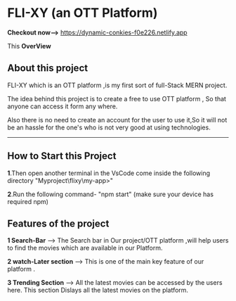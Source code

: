 # FLI-XY (an OTT Platform)

**Checkout now-->**
https://dynamic-conkies-f0e226.netlify.app

This 
**OverView** 


## About this project
FLI-XY which is an OTT platform ,is my first sort of full-Stack MERN project.

The idea behind this project is to create a free to use OTT platform , So that anyone can access it form any where.

Also there is no need to create an account for the user to use it,So it will not be an hassle for the one's who is not very good at using technologies.

---

## How to Start this Project


**1**.Then open another terminal in the VsCode
come inside the following directory "Myproject\flixy\my-app>"

**2**.Run the following command-
"npm start"
(make sure your device has required npm)


## Features of the project

**1 Search-Bar** --> The Search bar in Our project/OTT platform ,will help users to find the movies which are available in our Platform.

**2 watch-Later section** --> This is one of the main key feature of our platform .


**3 Trending Section** --> All the latest movies can be accessed by the users here. This section Dislays all the latest movies on the platform.

